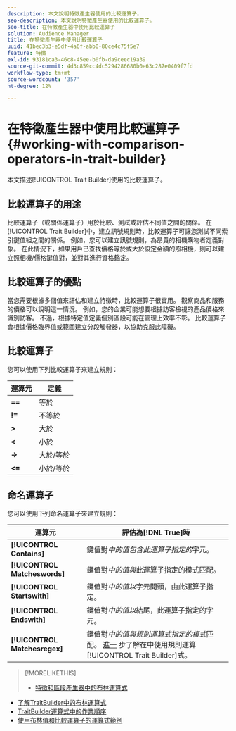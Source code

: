 ```yaml
---
description: 本文說明特徵產生器使用的比較運算子。
seo-description: 本文說明特徵產生器使用的比較運算子。
seo-title: 在特徵產生器中使用比較運算子
solution: Audience Manager
title: 在特徵產生器中使用比較運算子
uuid: 41bec3b3-e5df-4a6f-abb0-80ce4c75f5e7
feature: 特徵
exl-id: 93181ca3-46c8-45ee-b0fb-da9ceec19a39
source-git-commit: 4d3c859cc4dc5294286680b0e63c287e0409f7fd
workflow-type: tm+mt
source-wordcount: '357'
ht-degree: 12%

---
```


# 在特徵產生器中使用比較運算子 {#working-with-comparison-operators-in-trait-builder}

本文描述[!UICONTROL Trait Builder]使用的比較運算子。

## 比較運算子的用途

<!-- c_tb_comparison_operators.xml -->

比較運算子（或關係運算子）用於比較、測試或評估不同值之間的關係。 在[!UICONTROL Trait Builder]中，建立訊號規則時，比較運算子可讓您測試不同索引鍵值組之間的關係。 例如，您可以建立訊號規則，為昂貴的相機購物者定義對象。 在此情況下，如果用戶已查找價格等於或大於設定金額的照相機，則可以建立照相機/價格鍵值對，並對其進行資格鑑定。

## 比較運算子的優點

當您需要根據多個值來評估和建立特徵時，比較運算子很實用。 觀察商品和服務的價格可以說明這一情況。 例如，您的企業可能想要根據訪客檢視的產品價格來識別訪客。 不過，根據特定值定義個別區段可能在管理上效率不彰。 比較運算子會根據價格臨界值或範圍建立分段觸發器，以協助克服此障礙。

## 比較運算子

您可以使用下列比較運算子來建立規則：

| 運算元 | 定義 |
|---|---|
| **==** | 等於 |
| **!=** | 不等於 |
| **>** | 大於 |
| **&lt;** | 小於 |
| **=>** | 大於/等於 |
| **&lt;=** | 小於/等於 |

## 命名運算子

您可以使用下列命名運算子來建立規則：

| 運算元 | 評估為[!DNL True]時 |
|---|---|
| **[!UICONTROL Contains]** | 鍵值對&#x200B;*中的值包含此運算子指定的*&#x200B;字元。 |
| **[!UICONTROL Matcheswords]** | 鍵值對&#x200B;*中的值與*&#x200B;此運算子指定的模式匹配。 |
| **[!UICONTROL Startswith]** | 鍵值對&#x200B;*中的值以*&#x200B;字元開頭，由此運算子指定。 |
| **[!UICONTROL Endswith]** | 鍵值對&#x200B;*中的值以*&#x200B;結尾，此運算子指定的字元。 |
| **[!UICONTROL Matchesregex]** | 鍵值對&#x200B;*中的值與規則運算式指定的模式*&#x200B;匹配。 [進一](../../features/traits/trait-builder-regex.md) 步了解在中使用規則運算 [!UICONTROL Trait Builder]式。 |

>[!MORELIKETHIS]
>
>* [特徵和區段產生器中的布林運算式](../../reference/boolean-expressions-tsb.md)
* [了解TraitBuilder中的布林運算式](../../reference/boolean-expressions-tsb.md)
* [TraitBuilder運算式中的作業順序](../../features/traits/trait-operator-precedence.md)
* [使用布林值和比較運算子的運算式範例](../../features/traits/trait-expression-samples.md)


